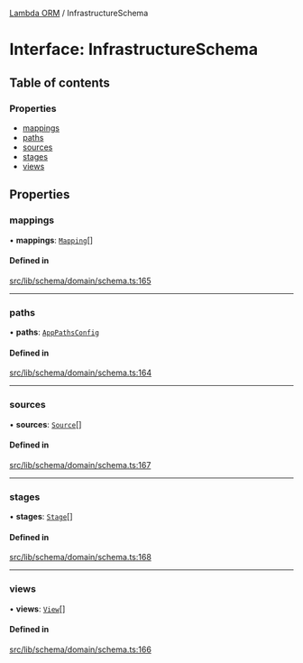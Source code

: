 [Lambda ORM](../README.md) / InfrastructureSchema

# Interface: InfrastructureSchema

## Table of contents

### Properties

- [mappings](InfrastructureSchema.md#mappings)
- [paths](InfrastructureSchema.md#paths)
- [sources](InfrastructureSchema.md#sources)
- [stages](InfrastructureSchema.md#stages)
- [views](InfrastructureSchema.md#views)

## Properties

### mappings

• **mappings**: [`Mapping`](Mapping.md)[]

#### Defined in

[src/lib/schema/domain/schema.ts:165](https://github.com/FlavioLionelRita/lambdaorm/blob/1410aa2d/src/lib/schema/domain/schema.ts#L165)

___

### paths

• **paths**: [`AppPathsConfig`](AppPathsConfig.md)

#### Defined in

[src/lib/schema/domain/schema.ts:164](https://github.com/FlavioLionelRita/lambdaorm/blob/1410aa2d/src/lib/schema/domain/schema.ts#L164)

___

### sources

• **sources**: [`Source`](Source.md)[]

#### Defined in

[src/lib/schema/domain/schema.ts:167](https://github.com/FlavioLionelRita/lambdaorm/blob/1410aa2d/src/lib/schema/domain/schema.ts#L167)

___

### stages

• **stages**: [`Stage`](Stage.md)[]

#### Defined in

[src/lib/schema/domain/schema.ts:168](https://github.com/FlavioLionelRita/lambdaorm/blob/1410aa2d/src/lib/schema/domain/schema.ts#L168)

___

### views

• **views**: [`View`](View.md)[]

#### Defined in

[src/lib/schema/domain/schema.ts:166](https://github.com/FlavioLionelRita/lambdaorm/blob/1410aa2d/src/lib/schema/domain/schema.ts#L166)
